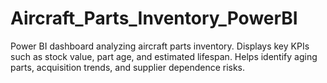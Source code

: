 # Aircraft_Parts_Inventory_PowerBI
Power BI dashboard analyzing aircraft parts inventory. Displays key KPIs such as stock value, part age, and estimated lifespan. Helps identify aging parts, acquisition trends, and supplier dependence risks.

